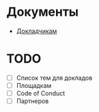 # Документы
- [Докладчикам](https://github.com/piterjs/documents/blob/master/for_speakers.md)

# TODO
- [ ] Список тем для докладов
- [ ] Площадкам
- [ ] Code of Conduct
- [ ] Партнеров
